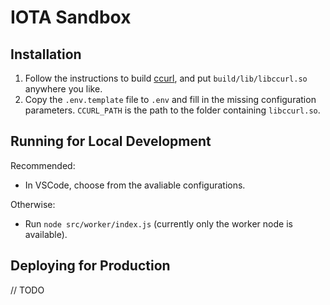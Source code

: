 # IOTA Sandbox

## Installation

1. Follow the instructions to build [ccurl](https://github.com/iotaledger/ccurl), and put `build/lib/libccurl.so`
   anywhere you like.
1. Copy the `.env.template` file to `.env` and fill in the missing configuration parameters. `CCURL_PATH` is the path to
   the folder containing `libccurl.so`.

## Running for Local Development

Recommended:

* In VSCode, choose from the avaliable configurations.

Otherwise:

* Run `node src/worker/index.js` (currently only the worker node is available).

## Deploying for Production

// TODO
